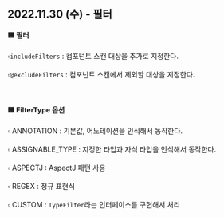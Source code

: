 ## 2022.11.30 (수) - 필터

**🟨 필터**
<br>
<br>
▫️️`includeFilters` : 컴포넌트 스캔 대상을 추가로 지정한다.
<br><br>
▫️️`@excludeFilters` : 컴포넌트 스캔에서 제외할 대상을 지정한다.
<br><br>
<br><br>
**🟨 FilterType 옵션**
<br><br>
▫️ ANNOTATION : 기본값, 어노테이션을 인식해서 동작한다.
<br><br>
▫️ ASSIGNABLE_TYPE : 지정한 타입과 자식 타입을 인식해서 동작한다.
<br><br>
▫️ ASPECTJ : AspectJ 패턴 사용
<br><br>
▫️ REGEX : 정규 표현식
<br><br>
▫️ CUSTOM : `TypeFilter`라는 인터페이스를 구현해서 처리
<br><br>








   


         
